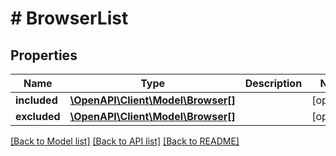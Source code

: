 # # BrowserList

## Properties

Name | Type | Description | Notes
------------ | ------------- | ------------- | -------------
**included** | [**\OpenAPI\Client\Model\Browser[]**](Browser.md) |  | [optional] 
**excluded** | [**\OpenAPI\Client\Model\Browser[]**](Browser.md) |  | [optional] 

[[Back to Model list]](../../README.md#documentation-for-models) [[Back to API list]](../../README.md#documentation-for-api-endpoints) [[Back to README]](../../README.md)


